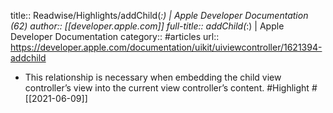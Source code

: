 title:: Readwise/Highlights/addChild(_:) | Apple Developer Documentation (62)
author:: [[developer.apple.com]]
full-title:: addChild(_:) | Apple Developer Documentation
category:: #articles
url:: https://developer.apple.com/documentation/uikit/uiviewcontroller/1621394-addchild

- This relationship is necessary when embedding the child view controller’s view into the current view controller’s content. #Highlight #[[2021-06-09]]